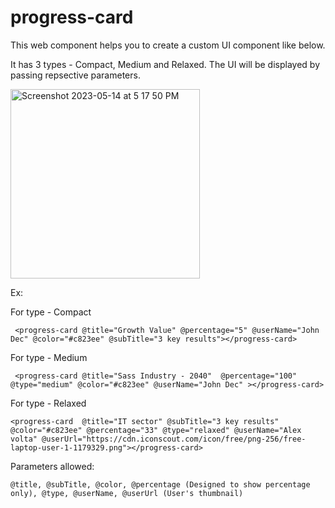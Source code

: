# progress-card

 This web component helps you to create a custom UI component like below.

  It has 3 types - Compact, Medium and Relaxed. The UI will be displayed by passing repsective parameters.

<img width="303" alt="Screenshot 2023-05-14 at 5 17 50 PM" src="https://github.com/reachoutanandgopinath/ember-progress-card/assets/122727376/a8fc85e0-60a3-4866-8934-d1c4efbad365">


Ex:

   For type - Compact 

     <progress-card @title="Growth Value" @percentage="5" @userName="John Dec" @color="#c823ee" @subTitle="3 key results"></progress-card>

   For type - Medium
   
     <progress-card @title="Sass Industry - 2040"  @percentage="100" @type="medium" @color="#c823ee" @userName="John Dec" ></progress-card>

   For type - Relaxed
   
    <progress-card  @title="IT sector" @subTitle="3 key results" @color="#c823ee" @percentage="33" @type="relaxed" @userName="Alex volta" @userUrl="https://cdn.iconscout.com/icon/free/png-256/free-laptop-user-1-1179329.png"></progress-card>


Parameters allowed:

    @title, @subTitle, @color, @percentage (Designed to show percentage only), @type, @userName, @userUrl (User's thumbnail)
